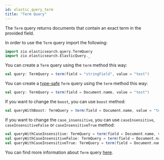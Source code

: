 ```yaml
---
id: elastic_query_term
title: "Term Query"
---
```


The `Term` query returns documents that contain an exact term in the provided field.

In order to use the `Term` query import the following:
```scala
import zio.elasticsearch.query.TermQuery
import zio.elasticsearch.ElasticQuery._
```

You can create a `Term` query using the `term` method this way:
```scala
val query: TermQuery = term(field = "stringField", value = "test")
```

You can create a [type-safe](https://lambdaworks.github.io/zio-elasticsearch/overview/overview_zio_prelude_schema) `Term` query using the `term` method this way:
```scala
val query: TermQuery = term(field = Document.name, value = "test")
```

If you want to change the `boost`, you can use `boost` method:
```scala
val queryWithBoost: TermQuery = term(field = Document.name, value = "test").boost(2.0)
```

If you want to change the `case_insensitive`, you can use `caseInsensitive`, `caseInsensitiveFalse` or `caseInsensitiveTrue` method:
```scala
val queryWithCaseInsensitive: TermQuery = term(field = Document.name, value = "test").caseInsensitive(true)
val queryWithCaseInsensitiveFalse: TermQuery = term(field = Document.name, value = "test").caseInsensitiveFalse
val queryWithCaseInsensitiveTrue: TermQuery = term(field = Document.name, value = "test").caseInsensitiveTrue
```

You can find more information about `Term` query [here](https://www.elastic.co/guide/en/elasticsearch/reference/7.17/query-dsl-term-query.html).
